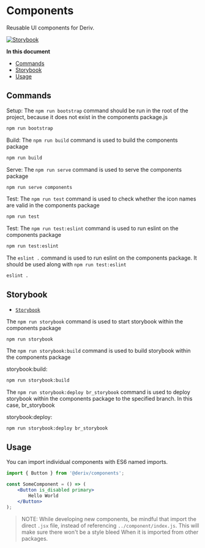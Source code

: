# Components

Reusable UI components for Deriv.

[![Storybook](https://cdn.jsdelivr.net/gh/storybookjs/brand@main/badge/badge-storybook.svg)](@)

**In this document**

-   [Commands](#commands)
-   [Storybook](#storybook)
-   [Usage](#usage)

## Commands

Setup:
The `npm run bootstrap` command should be run in the root of the project, because it does not exist in the components package.js

```sh
npm run bootstrap
```

Build:
The `npm run build` command is used to build the components package

```sh
npm run build
```

Serve:
The `npm run serve` command is used to serve the components package

```sh
npm run serve components
```

Test:
The `npm run test` command is used to check whether the icon names are valid in the components package

```sh
npm run test
```

Test:
The `npm run test:eslint` command is used to run eslint on the components package

```sh
npm run test:eslint
```

The `eslint .` command is used to run eslint on the components package. It should be used along with `npm run test:eslint`

```sh
eslint .
```

## Storybook

-   [`Storybook`](https://github.com/binary-com/deriv-app/blob/master/storybook/README.md)

The `npm run storybook` command is used to start storybook within the components package

```shell script
npm run storybook
```

The `npm run storybook:build` command is used to build storybook within the components package

storybook:build:

```sh
npm run storybook:build
```

The `npm run storybook:deploy br_storybook` command is used to deploy storybook within the components package to the specified branch. In this case, br_storybook

storybook:deploy:

```sh
npm run storybook:deploy br_storybook
```

## Usage

You can import individual components with ES6 named imports.

```jsx
import { Button } from '@deriv/components';

const SomeComponent = () => (
    <Button is_disabled primary>
        Hello World
    </Button>
);
```

> NOTE: While developing new components, be mindful that import the direct `.jsx` file, instead of referencing `../component/index.js`. This will make sure there won't be a style bleed
> When it is imported from other packages.
